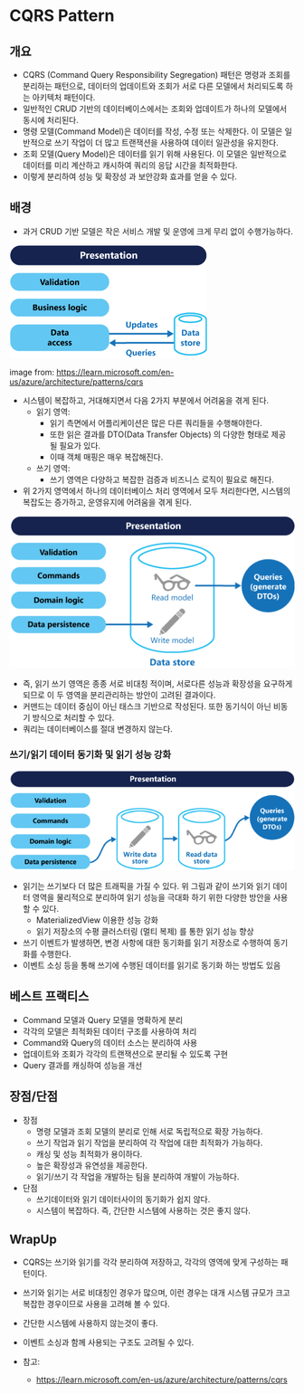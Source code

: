 # CQRS Pattern

## 개요 

- CQRS (Command Query Responsibility Segregation) 패턴은 명령과 조회를 분리하는 패턴으로, 데이터의 업데이트와 조회가 서로 다른 모델에서 처리되도록 하는 아키텍처 패턴이다.
- 일반적인 CRUD 기반의 데이터베이스에서는 조회와 업데이트가 하나의 모델에서 동시에 처리된다. 
- 명령 모델(Command Model)은 데이터를 작성, 수정 또는 삭제한다. 이 모델은 일반적으로 쓰기 작업이 더 많고 트랜잭션을 사용하여 데이터 일관성을 유지한다.
- 조회 모델(Query Model)은 데이터를 읽기 위해 사용된다. 이 모델은 일반적으로 데이터를 미리 계산하고 캐시하여 쿼리의 응답 시간을 최적화한다.
- 이렇게 분리하여 성능 및 확장성 과 보안강화 효과를 얻을 수 있다. 

## 배경

- 과거 CRUD 기반 모델은 작은 서비스 개발 및 운영에 크게 무리 없이 수행가능하다. 

![old-model](imgs/command-and-query-responsibility-segregation-cqrs-tradition-crud.png)

image from: https://learn.microsoft.com/en-us/azure/architecture/patterns/cqrs

- 시스템이 복잡하고, 거대해지면서 다음 2가지 부분에서 어려움을 겪게 된다. 
  - 읽기 영역:
    - 읽기 측면에서 어플리케이션은 많은 다른 쿼리들을 수행해야한다. 
    - 또한 읽은 결과를 DTO(Data Transfer Objects) 의 다양한 형태로 제공 될 필요가 있다. 
    - 이때 객체 매핑은 매우 복잡해진다. 
  - 쓰기 영역:
    - 쓰기 영역은 다양하고 복잡한 검증과 비즈니스 로직이 필요로 해진다. 
- 위 2가지 영역에서 하나의 데이터베이스 처리 영역에서 모두 처리한다면, 시스템의 복잡도는 증가하고, 운영유지에 어려움을 겪게 된다. 

![cqrs](imgs/command-and-query-responsibility-segregation-cqrs-basic.png)

- 즉, 읽기 쓰기 영역은 종종 서로 비대칭 적이며, 서로다른 성능과 확장성을 요구하게 되므로 이 두 영역을 분리관리하는 방안이 고려된 결과이다. 
- 커맨드는 데이터 중심이 아닌 태스크 기반으로 작성된다. 또한 동기식이 아닌 비동기 방식으로 처리할 수 있다. 
- 쿼리는 데이터베이스를 절대 변경하지 않는다. 

### 쓰기/읽기 데이터 동기화 및 읽기 성능 강화 

![cqrs-integrate](imgs/command-and-query-responsibility-segregation-cqrs-separate-stores.png)

- 읽기는 쓰기보다 더 많은 트래픽을 가질 수 있다. 위 그림과 같이 쓰기와 읽기 데이터 영역을 물리적으로 분리하여 읽기 성능을 극대화 하기 위한 다양한 방안을 사용할 수 있다. 
  - MaterializedView 이용한 성능 강화 
  - 읽기 저장소의 수평 클러스터링 (멀티 복제) 를 통한 읽기 성능 향상 
- 쓰기 이벤트가 발생하면, 변경 사항에 대한 동기화를 읽기 저장소로 수행하여 동기화를 수행한다. 
- 이벤트 소싱 등을 통해 쓰기에 수행된 데이터를 읽기로 동기화 하는 방법도 있음 
## 베스트 프랙티스 

- Command 모델과 Query 모델을 명확하게 분리
- 각각의 모델은 최적화된 데이터 구조를 사용하여 처리
- Command와 Query의 데이터 소스는 분리하여 사용
- 업데이트와 조회가 각각의 트랜잭션으로 분리될 수 있도록 구현
- Query 결과를 캐싱하여 성능을 개선

## 장점/단점

- 장점 
  - 명령 모델과 조회 모델의 분리로 인해 서로 독립적으로 확장 가능하다.
  - 쓰기 작업과 읽기 작업을 분리하여 각 작업에 대한 최적화가 가능하다.
  - 캐싱 및 성능 최적화가 용이하다.
  - 높은 확장성과 유연성을 제공한다.
  - 읽기/쓰기 각 작업을 개발하는 팀을 분리하여 개발이 가능하다. 
- 단점
  - 쓰기데이터와 읽기 데이터사이의 동기화가 쉽지 않다. 
  - 시스템이 복잡하다. 즉, 간단한 시스템에 사용하는 것은 좋지 않다.

## WrapUp

- CQRS는 쓰기와 읽기를 각각 분리하여 저장하고, 각각의 영역에 맞게 구성하는 패턴이다. 
- 쓰기와 읽기는 서로 비대칭인 경우가 많으며, 이런 경우는 대개 시스템 규모가 크고 복잡한 경우이므로 사용을 고려해 볼 수 있다. 
- 간단한 시스템에 사용하지 않는것이 좋다. 
- 이벤트 소싱과 함께 사용되는 구조도 고려될 수 있다. 

- 참고:
  - https://learn.microsoft.com/en-us/azure/architecture/patterns/cqrs